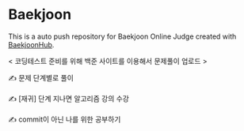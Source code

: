 # Baekjoon
This is a auto push repository for Baekjoon Online Judge created with [BaekjoonHub](https://github.com/BaekjoonHub/BaekjoonHub).

< 코딩테스트 준비를 위해 백준 사이트를 이용해서 문제풀이 업로드 >

✍ 문제 단계별로 풀이 <br/> <br/> 
✍ [재귀] 단계 지나면 알고리즘 강의 수강 <br/> <br/> 
✍ commit이 아닌 나를 위한 공부하기 <br/> <br/> 
